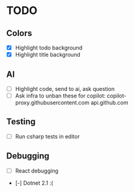 # TODO

## Colors
- [X] Highlight todo background
- [X] Highlight title background

## AI
- [ ] Highlight code, send to ai, ask question
- [ ] Ask infra to unban these for copilot:
      copilot-proxy.githubusercontent.com
      api.github.com

## Testing
- [ ] Run csharp tests in editor

## Debugging
- [ ] React debugging
- [-] Dotnet 2.1 :(
